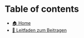 # Table of contents

- [🏠 Home](README.md)
- [🤝 Leitfaden zum Beitragen](leitfaden-zum-beitragen.md)
